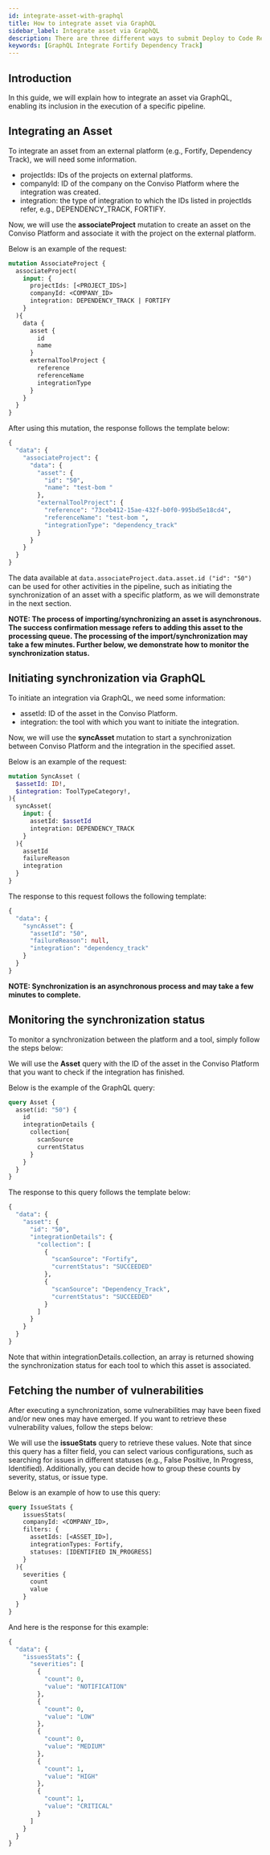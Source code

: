 ```yaml
---
id: integrate-asset-with-graphql
title: How to integrate asset via GraphQL
sidebar_label: Integrate asset via GraphQL
description: There are three different ways to submit Deploy to Code Review. Find out which strategy best suits your repository.
keywords: [GraphQL Integrate Fortify Dependency Track]
---
```


## Introduction
In this guide, we will explain how to integrate an asset via GraphQL, enabling its inclusion in the execution of a specific pipeline.

## Integrating an Asset

To integrate an asset from an external platform (e.g., Fortify, Dependency Track), we will need some information.

- projectIds: IDs of the projects on external platforms.
- companyId: ID of the company on the Conviso Platform where the integration was created.
- integration: the type of integration to which the IDs listed in projectIds refer, e.g., DEPENDENCY_TRACK, FORTIFY.

Now, we will use the **associateProject** mutation to create an asset on the Conviso Platform and associate it with the project on the external platform.

Below is an example of the request:

```graphql
mutation AssociateProject {
  associateProject(
    input: {
      projectIds: [<PROJECT_IDS>]
      companyId: <COMPANY_ID>
      integration: DEPENDENCY_TRACK | FORTIFY
    }
  ){
    data {
      asset {
        id
        name
      }
      externalToolProject {
        reference
        referenceName
        integrationType
      }
    }
  }
}
```

After using this mutation, the response follows the template below:

```graphql
{
  "data": {
    "associateProject": {
      "data": {
        "asset": {
          "id": "50",
          "name": "test-bom "
        },
        "externalToolProject": {
          "reference": "73ceb412-15ae-432f-b0f0-995bd5e18cd4",
          "referenceName": "test-bom ",
          "integrationType": "dependency_track"
        }
      }
    }
  }
}
```

The data available at ```data.associateProject.data.asset.id ("id": "50")``` can be used for other activities in the pipeline, such as initiating the synchronization of an asset with a specific platform, as we will demonstrate in the next section.

**NOTE: The process of importing/synchronizing an asset is asynchronous. The success confirmation message refers to adding this asset to the processing queue. The processing of the import/synchronization may take a few minutes. Further below, we demonstrate how to monitor the synchronization status.**

## Initiating synchronization via GraphQL

To initiate an integration via GraphQL, we need some information:

- assetId: ID of the asset in the Conviso Platform.
- integration: the tool with which you want to initiate the integration.

Now, we will use the **syncAsset** mutation to start a synchronization between Conviso Platform and the integration in the specified asset.

Below is an example of the request:

```graphql
mutation SyncAsset (
  $assetId: ID!,
  $integration: ToolTypeCategory!,
){
  syncAsset(
    input: {
      assetId: $assetId
      integration: DEPENDENCY_TRACK
    }
  ){
    assetId
    failureReason
    integration
  }
}
```

The response to this request follows the following template:

```graphql
{
  "data": {
    "syncAsset": {
      "assetId": "50",
      "failureReason": null,
      "integration": "dependency_track"
    }
  }
}
```

**NOTE: Synchronization is an asynchronous process and may take a few minutes to complete.**

## Monitoring the synchronization status

To monitor a synchronization between the platform and a tool, simply follow the steps below:

We will use the **Asset** query with the ID of the asset in the Conviso Platform that you want to check if the integration has finished.

Below is the example of the GraphQL query:

```graphql
query Asset {
  asset(id: "50") {
    id
    integrationDetails {
      collection{
        scanSource
        currentStatus
      }
    }
  }
}
```

The response to this query follows the template below:

```graphql
{
  "data": {
    "asset": {
      "id": "50",
      "integrationDetails": {
        "collection": [
          {
            "scanSource": "Fortify",
            "currentStatus": "SUCCEEDED"
          },
          {
            "scanSource": "Dependency_Track",
            "currentStatus": "SUCCEEDED"
          }
        ]
      }
    }
  }
}
```
Note that within integrationDetails.collection, an array is returned showing the synchronization status for each tool to which this asset is associated.

## Fetching the number of vulnerabilities

After executing a synchronization, some vulnerabilities may have been fixed and/or new ones may have emerged. If you want to retrieve these vulnerability values, follow the steps below:

We will use the **issueStats** query to retrieve these values. Note that since this query has a filter field, you can select various configurations, such as searching for issues in different statuses (e.g., False Positive, In Progress, Identified). Additionally, you can decide how to group these counts by severity, status, or issue type.

Below is an example of how to use this query:

```graphql
query IssueStats {
	issuesStats(
    companyId: <COMPANY_ID>, 
    filters: {
      assetIds: [<ASSET_ID>],
      integrationTypes: Fortify,
      statuses: [IDENTIFIED IN_PROGRESS]
    }
  ){
    severities {
      count
      value
    }
  }
}
```

And here is the response for this example:

```graphql
{
  "data": {
    "issuesStats": {
      "severities": [
        {
          "count": 0,
          "value": "NOTIFICATION"
        },
        {
          "count": 0,
          "value": "LOW"
        },
        {
          "count": 0,
          "value": "MEDIUM"
        },
        {
          "count": 1,
          "value": "HIGH"
        },
        {
          "count": 1,
          "value": "CRITICAL"
        }
      ]
    }
  }
}
```